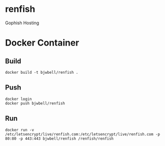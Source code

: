 # renfish
Gophish Hosting

# Docker Container
## Build

```
docker build -t bjwbell/renfish .
```
## Push
```
docker login
docker push bjwbell/renfish

```
## Run
```
docker run -v /etc/letsencrypt/live/renfish.com:/etc/letsencrypt/live/renfish.com -p 80:80 -p 443:443 bjwbell/renfish /renfish/renfish
```
